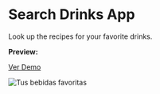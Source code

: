 # Search Drinks App

<p>Look up the recipes for your favorite drinks.</p>

<div><strong>Preview:</strong></div>

<a href='' target='_blank'>Ver Demo</a>

<img src='https://repository-images.githubusercontent.com/348399231/c66e1a00-8642-11eb-8a51-33c34aa374e5' alt='Tus bebidas favoritas' />